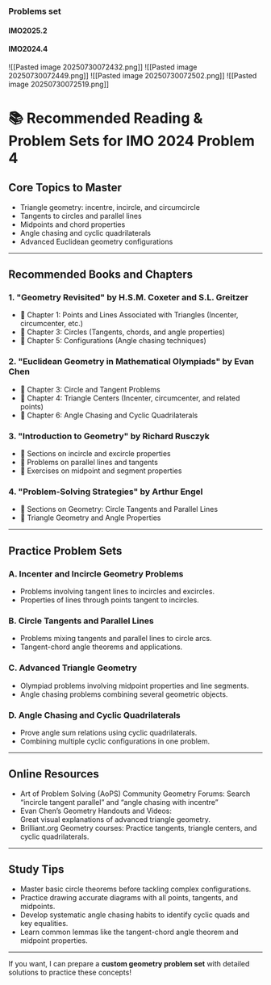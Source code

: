 ### Problems set
#### IMO2025.2

#### IMO2024.4
![[Pasted image 20250730072432.png]]
![[Pasted image 20250730072449.png]]
![[Pasted image 20250730072502.png]]
![[Pasted image 20250730072519.png]]
# 📚 Recommended Reading & Problem Sets for IMO 2024 Problem 4

## Core Topics to Master
- Triangle geometry: incentre, incircle, and circumcircle
- Tangents to circles and parallel lines
- Midpoints and chord properties
- Angle chasing and cyclic quadrilaterals
- Advanced Euclidean geometry configurations

---

## Recommended Books and Chapters

### 1. **"Geometry Revisited" by H.S.M. Coxeter and S.L. Greitzer**
- 📖 Chapter 1: Points and Lines Associated with Triangles (Incenter, circumcenter, etc.)
- 📖 Chapter 3: Circles (Tangents, chords, and angle properties)
- 📖 Chapter 5: Configurations (Angle chasing techniques)

### 2. **"Euclidean Geometry in Mathematical Olympiads" by Evan Chen**
- 📖 Chapter 3: Circle and Tangent Problems
- 📖 Chapter 4: Triangle Centers (Incenter, circumcenter, and related points)
- 📖 Chapter 6: Angle Chasing and Cyclic Quadrilaterals

### 3. **"Introduction to Geometry" by Richard Rusczyk**
- 📖 Sections on incircle and excircle properties
- 📖 Problems on parallel lines and tangents
- 📖 Exercises on midpoint and segment properties

### 4. **"Problem-Solving Strategies" by Arthur Engel**
- 📖 Sections on Geometry: Circle Tangents and Parallel Lines
- 📖 Triangle Geometry and Angle Properties

---

## Practice Problem Sets

### A. Incenter and Incircle Geometry Problems
- Problems involving tangent lines to incircles and excircles.
- Properties of lines through points tangent to incircles.

### B. Circle Tangents and Parallel Lines
- Problems mixing tangents and parallel lines to circle arcs.
- Tangent-chord angle theorems and applications.

### C. Advanced Triangle Geometry
- Olympiad problems involving midpoint properties and line segments.
- Angle chasing problems combining several geometric objects.

### D. Angle Chasing and Cyclic Quadrilaterals
- Prove angle sum relations using cyclic quadrilaterals.
- Combining multiple cyclic configurations in one problem.

---

## Online Resources
- Art of Problem Solving (AoPS) Community Geometry Forums:
  Search “incircle tangent parallel” and “angle chasing with incentre”
- Evan Chen’s Geometry Handouts and Videos:  
  Great visual explanations of advanced triangle geometry.
- Brilliant.org Geometry courses:
  Practice tangents, triangle centers, and cyclic quadrilaterals.

---

## Study Tips
- Master basic circle theorems before tackling complex configurations.
- Practice drawing accurate diagrams with all points, tangents, and midpoints.
- Develop systematic angle chasing habits to identify cyclic quads and key equalities.
- Learn common lemmas like the tangent-chord angle theorem and midpoint properties.

---

If you want, I can prepare a **custom geometry problem set** with detailed solutions to practice these concepts!


